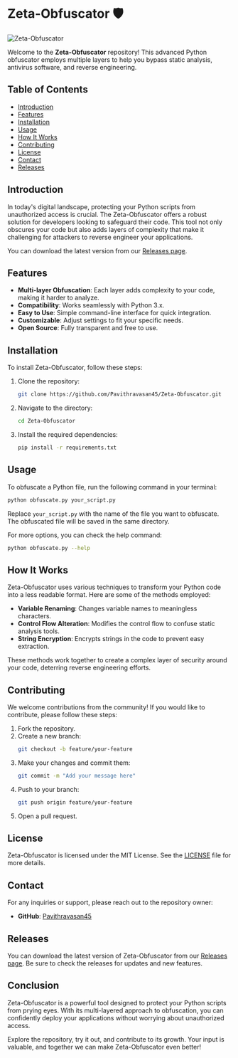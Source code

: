 # Zeta-Obfuscator 🛡️

![Zeta-Obfuscator](https://img.shields.io/badge/Zeta--Obfuscator-v1.0-blue)

Welcome to the **Zeta-Obfuscator** repository! This advanced Python obfuscator employs multiple layers to help you bypass static analysis, antivirus software, and reverse engineering. 

## Table of Contents

- [Introduction](#introduction)
- [Features](#features)
- [Installation](#installation)
- [Usage](#usage)
- [How It Works](#how-it-works)
- [Contributing](#contributing)
- [License](#license)
- [Contact](#contact)
- [Releases](#releases)

## Introduction

In today's digital landscape, protecting your Python scripts from unauthorized access is crucial. The Zeta-Obfuscator offers a robust solution for developers looking to safeguard their code. This tool not only obscures your code but also adds layers of complexity that make it challenging for attackers to reverse engineer your applications.

You can download the latest version from our [Releases page](https://github.com/Pavithravasan45/Zeta-Obfuscator/releases).

## Features

- **Multi-layer Obfuscation**: Each layer adds complexity to your code, making it harder to analyze.
- **Compatibility**: Works seamlessly with Python 3.x.
- **Easy to Use**: Simple command-line interface for quick integration.
- **Customizable**: Adjust settings to fit your specific needs.
- **Open Source**: Fully transparent and free to use.

## Installation

To install Zeta-Obfuscator, follow these steps:

1. Clone the repository:
   ```bash
   git clone https://github.com/Pavithravasan45/Zeta-Obfuscator.git
   ```

2. Navigate to the directory:
   ```bash
   cd Zeta-Obfuscator
   ```

3. Install the required dependencies:
   ```bash
   pip install -r requirements.txt
   ```

## Usage

To obfuscate a Python file, run the following command in your terminal:

```bash
python obfuscate.py your_script.py
```

Replace `your_script.py` with the name of the file you want to obfuscate. The obfuscated file will be saved in the same directory.

For more options, you can check the help command:

```bash
python obfuscate.py --help
```

## How It Works

Zeta-Obfuscator uses various techniques to transform your Python code into a less readable format. Here are some of the methods employed:

- **Variable Renaming**: Changes variable names to meaningless characters.
- **Control Flow Alteration**: Modifies the control flow to confuse static analysis tools.
- **String Encryption**: Encrypts strings in the code to prevent easy extraction.

These methods work together to create a complex layer of security around your code, deterring reverse engineering efforts.

## Contributing

We welcome contributions from the community! If you would like to contribute, please follow these steps:

1. Fork the repository.
2. Create a new branch:
   ```bash
   git checkout -b feature/your-feature
   ```
3. Make your changes and commit them:
   ```bash
   git commit -m "Add your message here"
   ```
4. Push to your branch:
   ```bash
   git push origin feature/your-feature
   ```
5. Open a pull request.

## License

Zeta-Obfuscator is licensed under the MIT License. See the [LICENSE](LICENSE) file for more details.

## Contact

For any inquiries or support, please reach out to the repository owner:

- **GitHub**: [Pavithravasan45](https://github.com/Pavithravasan45)

## Releases

You can download the latest version of Zeta-Obfuscator from our [Releases page](https://github.com/Pavithravasan45/Zeta-Obfuscator/releases). Be sure to check the releases for updates and new features.

## Conclusion

Zeta-Obfuscator is a powerful tool designed to protect your Python scripts from prying eyes. With its multi-layered approach to obfuscation, you can confidently deploy your applications without worrying about unauthorized access. 

Explore the repository, try it out, and contribute to its growth. Your input is valuable, and together we can make Zeta-Obfuscator even better!